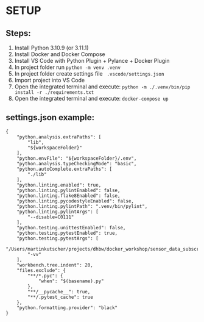 
# SETUP

## Steps:

1. Install Python 3.10.9  (or 3.11.1)
2. Install Docker and Docker Compose
3. Install VS Code with Python Plugin + Pylance + Docker Plugin
4. In project folder run ``` python -m venv .venv ```
5. In project folder create settings file ``` .vscode/settings.json```
6. Import project into VS Code
7. Open the integrated terminal and execute: ``` python -m ./.venv/bin/pip install -r ./requirements.txt ```
8. Open the integrated terminal and execute: ``` docker-compose up ```

## settings.json example:
```
{
    "python.analysis.extraPaths": [
        "lib",
        "${workspaceFolder}"
    ],
    "python.envFile": "${workspaceFolder}/.env",
    "python.analysis.typeCheckingMode": "basic",
    "python.autoComplete.extraPaths": [
        "./lib"
    ],
    "python.linting.enabled": true,
    "python.linting.pylintEnabled": false,
    "python.linting.flake8Enabled": false,
    "python.linting.pycodestyleEnabled": false,
    "python.linting.pylintPath": ".venv/bin/pylint",
    "python.linting.pylintArgs": [
        "--disable=C0111"
    ],
    "python.testing.unittestEnabled": false,
    "python.testing.pytestEnabled": true,
    "python.testing.pytestArgs": [
        "/Users/martinkutscher/projects/dhbw/docker_workshop/sensor_data_subscriber/tests",
        "-vv"
    ],
    "workbench.tree.indent": 20,
    "files.exclude": {
        "**/*.pyc": {
            "when": "$(basename).py"
        },
        "**/__pycache__": true,
        "**/.pytest_cache": true
    },
    "python.formatting.provider": "black"
}

```